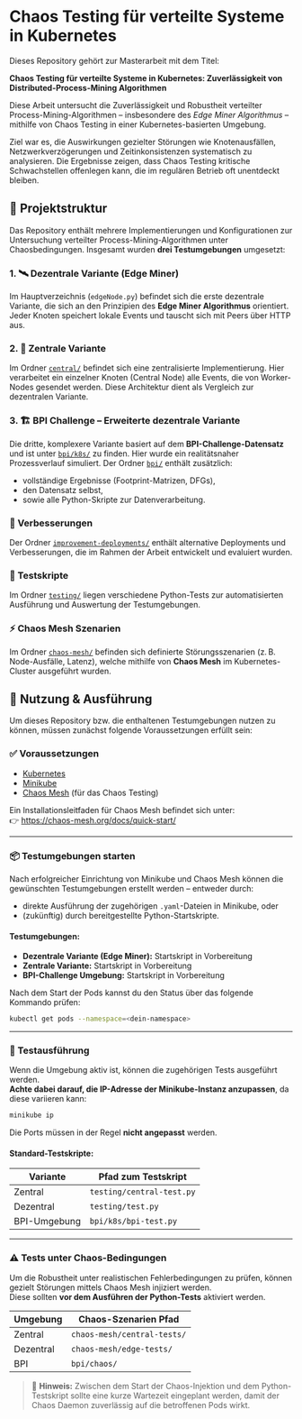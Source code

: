 # Chaos Testing für verteilte Systeme in Kubernetes

Dieses Repository gehört zur Masterarbeit mit dem Titel:

**Chaos Testing für verteilte Systeme in Kubernetes: Zuverlässigkeit von Distributed-Process-Mining Algorithmen**

Diese Arbeit untersucht die Zuverlässigkeit und Robustheit verteilter Process-Mining-Algorithmen – insbesondere des *Edge Miner Algorithmus* – mithilfe von Chaos Testing in einer Kubernetes-basierten Umgebung.

Ziel war es, die Auswirkungen gezielter Störungen wie Knotenausfällen, Netzwerkverzögerungen und Zeitinkonsistenzen systematisch zu analysieren. Die Ergebnisse zeigen, dass Chaos Testing kritische Schwachstellen offenlegen kann, die im regulären Betrieb oft unentdeckt bleiben.

## 📁 Projektstruktur

Das Repository enthält mehrere Implementierungen und Konfigurationen zur Untersuchung verteilter Process-Mining-Algorithmen unter Chaosbedingungen. Insgesamt wurden **drei Testumgebungen** umgesetzt:

### 1. 🛰 Dezentrale Variante (Edge Miner)

Im Hauptverzeichnis (`edgeNode.py`) befindet sich die erste dezentrale Variante, die sich an den Prinzipien des **Edge Miner Algorithmus** orientiert. Jeder Knoten speichert lokale Events und tauscht sich mit Peers über HTTP aus.

### 2. 🧠 Zentrale Variante

Im Ordner [`central/`](central/) befindet sich eine zentralisierte Implementierung. Hier verarbeitet ein einzelner Knoten (Central Node) alle Events, die von Worker-Nodes gesendet werden. Diese Architektur dient als Vergleich zur dezentralen Variante.

### 3. 🏗 BPI Challenge – Erweiterte dezentrale Variante

Die dritte, komplexere Variante basiert auf dem **BPI-Challenge-Datensatz** und ist unter [`bpi/k8s/`](bpi/k8s/) zu finden. Hier wurde ein realitätsnaher Prozessverlauf simuliert. Der Ordner [`bpi/`](bpi/) enthält zusätzlich:
- vollständige Ergebnisse (Footprint-Matrizen, DFGs),
- den Datensatz selbst,
- sowie alle Python-Skripte zur Datenverarbeitung.

### 🔧 Verbesserungen

Der Ordner [`improvement-deployments/`](improvement-deployments/) enthält alternative Deployments und Verbesserungen, die im Rahmen der Arbeit entwickelt und evaluiert wurden.

### 🧪 Testskripte

Im Ordner [`testing/`](testing/) liegen verschiedene Python-Tests zur automatisierten Ausführung und Auswertung der Testumgebungen.

### ⚡ Chaos Mesh Szenarien

Im Ordner [`chaos-mesh/`](chaos-mesh/) befinden sich definierte Störungsszenarien (z. B. Node-Ausfälle, Latenz), welche mithilfe von **Chaos Mesh** im Kubernetes-Cluster ausgeführt wurden.



## 🔧 Nutzung & Ausführung

Um dieses Repository bzw. die enthaltenen Testumgebungen nutzen zu können, müssen zunächst folgende Voraussetzungen erfüllt sein:

### ✅ Voraussetzungen

- [Kubernetes](https://kubernetes.io/)
- [Minikube](https://minikube.sigs.k8s.io/)
- [Chaos Mesh](https://chaos-mesh.org/) (für das Chaos Testing)

Ein Installationsleitfaden für Chaos Mesh befindet sich unter:  
👉 https://chaos-mesh.org/docs/quick-start/

---

### 📦 Testumgebungen starten

Nach erfolgreicher Einrichtung von Minikube und Chaos Mesh können die gewünschten Testumgebungen erstellt werden – entweder durch:

- direkte Ausführung der zugehörigen `.yaml`-Dateien in Minikube, oder
- (zukünftig) durch bereitgestellte Python-Startskripte.

#### Testumgebungen:

- **Dezentrale Variante (Edge Miner):** Startskript in Vorbereitung
- **Zentrale Variante:** Startskript in Vorbereitung
- **BPI-Challenge Umgebung:** Startskript in Vorbereitung

Nach dem Start der Pods kannst du den Status über das folgende Kommando prüfen:

```bash
kubectl get pods --namespace=<dein-namespace>
```

---

### 🧪 Testausführung

Wenn die Umgebung aktiv ist, können die zugehörigen Tests ausgeführt werden.  
**Achte dabei darauf, die IP-Adresse der Minikube-Instanz anzupassen**, da diese variieren kann:

```bash
minikube ip
```

Die Ports müssen in der Regel **nicht angepasst** werden.

#### Standard-Testskripte:

| Variante        | Pfad zum Testskript         |
|----------------|------------------------------|
| Zentral         | `testing/central-test.py`   |
| Dezentral       | `testing/test.py`           |
| BPI-Umgebung    | `bpi/k8s/bpi-test.py`        |

---

### ⚠️ Tests unter Chaos-Bedingungen

Um die Robustheit unter realistischen Fehlerbedingungen zu prüfen, können gezielt Störungen mittels Chaos Mesh injiziert werden.  
Diese sollten **vor dem Ausführen der Python-Tests** aktiviert werden.

| Umgebung        | Chaos-Szenarien Pfad           |
|----------------|---------------------------------|
| Zentral         | `chaos-mesh/central-tests/`    |
| Dezentral       | `chaos-mesh/edge-tests/`       |
| BPI             | `bpi/chaos/`                   |

> 🔄 **Hinweis:** Zwischen dem Start der Chaos-Injektion und dem Python-Testskript sollte eine kurze Wartezeit eingeplant werden, damit der Chaos Daemon zuverlässig auf die betroffenen Pods wirkt.

